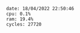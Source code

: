 

                date: 18/04/2022 22:50:46
                cpu: 0.1%
                ram: 19.4%
                cycles: 27720

                         
